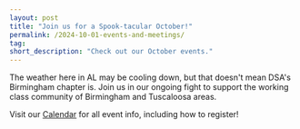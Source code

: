 ```yaml
---
layout: post 
title: "Join us for a Spook-tacular October!"
permalink: /2024-10-01-events-and-meetings/
tag: 
short_description: "Check out our October events."
---
```


The weather here in AL may be cooling down, but that doesn't mean DSA's Birmingham chapter is. Join us in our ongoing fight to support the working class community of Birmingham and Tuscaloosa areas. 

Visit our [Calendar](https://bhamdsa.org/calendar/) for all event info, including how to register!
